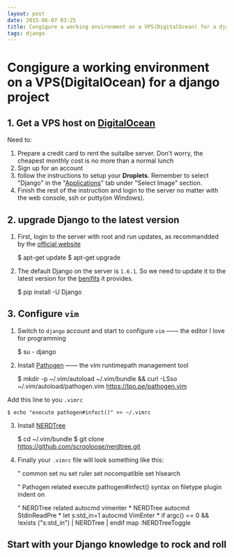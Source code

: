 ```yaml
---
layout: post
date: 2015-06-07 03:25   
title: Congigure a working environment on a VPS(DigitalOcean) for a django project
tags: django
---
```


# Congigure a working environment on a VPS(DigitalOcean) for a django project

## 1. Get a VPS host on [DigitalOcean](https://www.digitalocean.com/?utm_source=adwords&utm_medium=brand_sem&utm_campaign=Brand_Protection&utm_term=digitalocean&adgroup=&matchtype=e&network=g&device=c&position=1t1)

Need to:

1. Prepare a credit card to rent the suitalbe server. Don't worry, the cheapest monthly cost is no more than a normal lunch
2. Sign up for an account
3. follow the instructions to setup your **Droplets**. Remember to select "Django" in the "[Applications](https://cloud.digitalocean.com/droplets/new#applications)" tab under "Select Image" section.
4. Finish the rest of the instruction and login to the server no matter with the web console, ssh or putty(on Windows).

## 2. upgrade Django to the latest version

1. First, login to the server with root and run updates, as recommandded by the [official website](https://www.digitalocean.com/community/tutorials/how-to-install-and-configure-django-with-postgres-nginx-and-gunicorn)

    $ apt-get update
    $ apt-get upgrade 

2. The default Django on the server is `1.6.1`. So we need to update it to the latest version for the [benifits](https://docs.djangoproject.com/en/1.8/howto/upgrade-version/) it provides.

    $ pip install -U Django

## 3. Configure `vim`

1. Switch to `django` account and start to configure `vim` —— the editor I love for programming

    $ su - django

2. Install [Pathogen](https://github.com/tpope/vim-pathogen) —— the vim runtimepath management tool

    $ mkdir -p ~/.vim/autoload ~/.vim/bundle && curl -LSso ~/.vim/autoload/pathogen.vim https://tpo.pe/pathogen.vim 

Add this line to you `.vimrc`

    $ echo "execute pathogen#infect()" >> ~/.vimrc

3. Install [NERDTree](https://github.com/scrooloose/nerdtree)

    $ cd ~/.vim/bundle
    $ git clone https://github.com/scrooloose/nerdtree.git

4. Finally your `.vimrc` file will look something like this:

    " common
    set nu
    set ruler
    set nocompatible
    set hlsearch

    " Pathogen related
    execute pathogen#infect()
    syntax on
    filetype plugin indent on

    " NERDTree related
    autocmd vimenter * NERDTree
    autocmd StdinReadPre * let s:std_in=1
    autocmd VimEnter * if argc() == 0 && !exists
    ("s:std_in") | NERDTree | endif
    map <C-n> :NERDTreeToggle<CR> 

## Start with your Django knowledge to rock and roll
